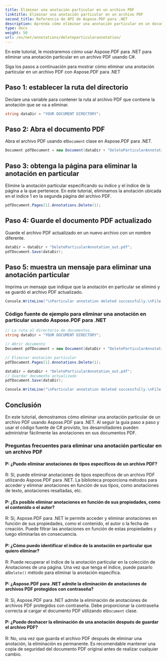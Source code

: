 ```yaml
---
title: Eliminar una anotación particular en un archivo PDF
linktitle: Eliminar una anotación particular en un archivo PDF
second_title: Referencia de API de Aspose.PDF para .NET
description: Aprenda cómo eliminar una anotación particular en un documento PDF usando Aspose.PDF para .NET con esta guía paso a paso.
type: docs
weight: 50
url: /es/net/annotations/deleteparticularannotation/
---
```

En este tutorial, le mostraremos cómo usar Aspose.PDF para .NET para eliminar una anotación particular en un archivo PDF usando C#.

Siga los pasos a continuación para mostrar cómo eliminar una anotación particular en un archivo PDF con Aspose.PDF para .NET

## Paso 1: establecer la ruta del directorio

Declare una variable para contener la ruta al archivo PDF que contiene la anotación que se va a eliminar. 

```csharp
string dataDir = "YOUR DOCUMENT DIRECTORY";
```

## Paso 2: Abra el documento PDF

 Abra el archivo PDF usando el`Document` clase en Aspose.PDF para .NET.

```csharp
Document pdfDocument = new Document(dataDir + "DeleteParticularAnnotation.pdf");
```

## Paso 3: obtenga la página para eliminar la anotación en particular

Elimine la anotación particular especificando su índice y el índice de la página a la que pertenece. En este tutorial, eliminamos la anotación ubicada en el índice 1 en la segunda página del archivo PDF.

```csharp
pdfDocument.Pages[1].Annotations.Delete(1);
```
## Paso 4: Guarde el documento PDF actualizado

Guarde el archivo PDF actualizado en un nuevo archivo con un nombre diferente.

```csharp
dataDir = dataDir + "DeleteParticularAnnotation_out.pdf";
pdfDocument.Save(dataDir);
```

## Paso 5: muestra un mensaje para eliminar una anotación particular

Imprima un mensaje que indique que la anotación en particular se eliminó y se guardó el archivo PDF actualizado.

```csharp
Console.WriteLine("\nParticular annotation deleted successfully.\nFile saved at " + dataDir);
```

### Código fuente de ejemplo para eliminar una anotación en particular usando Aspose.PDF para .NET

```csharp
// La ruta al directorio de documentos.
string dataDir = "YOUR DOCUMENT DIRECTORY";

// Abrir documento
Document pdfDocument = new Document(dataDir + "DeleteParticularAnnotation.pdf");

// Eliminar anotación particular
pdfDocument.Pages[1].Annotations.Delete(1);

dataDir = dataDir + "DeleteParticularAnnotation_out.pdf";
// Guardar documento actualizado
pdfDocument.Save(dataDir);

Console.WriteLine("\nParticular annotation deleted successfully.\nFile saved at " + dataDir);
```

## Conclusión

En este tutorial, demostramos cómo eliminar una anotación particular de un archivo PDF usando Aspose.PDF para .NET. Al seguir la guía paso a paso y usar el código fuente de C# provisto, los desarrolladores pueden administrar fácilmente las anotaciones en sus documentos PDF.

### Preguntas frecuentes para eliminar una anotación particular en un archivo PDF

#### P: ¿Puedo eliminar anotaciones de tipos específicos de un archivo PDF?

R: Sí, puede eliminar anotaciones de tipos específicos de un archivo PDF utilizando Aspose.PDF para .NET. La biblioteca proporciona métodos para acceder y eliminar anotaciones en función de sus tipos, como anotaciones de texto, anotaciones resaltadas, etc.

#### P: ¿Es posible eliminar anotaciones en función de sus propiedades, como el contenido o el autor?

R: Sí, Aspose.PDF para .NET le permite acceder y eliminar anotaciones en función de sus propiedades, como el contenido, el autor o la fecha de creación. Puede filtrar las anotaciones en función de estas propiedades y luego eliminarlas en consecuencia.

#### P: ¿Cómo puedo identificar el índice de la anotación en particular que quiero eliminar?

 R: Puede recuperar el índice de la anotación particular en la colección de Anotaciones de una página. Una vez que tenga el índice, puede pasarlo al`Delete()` método para eliminar la anotación específica.

#### P: ¿Aspose.PDF para .NET admite la eliminación de anotaciones de archivos PDF protegidos con contraseña?

 R: Sí, Aspose.PDF para .NET admite la eliminación de anotaciones de archivos PDF protegidos con contraseña. Debe proporcionar la contraseña correcta al cargar el documento PDF utilizando el`Document` clase.

#### P: ¿Puedo deshacer la eliminación de una anotación después de guardar el archivo PDF?

R: No, una vez que guarda el archivo PDF después de eliminar una anotación, la eliminación es permanente. Es recomendable mantener una copia de seguridad del documento PDF original antes de realizar cualquier cambio.